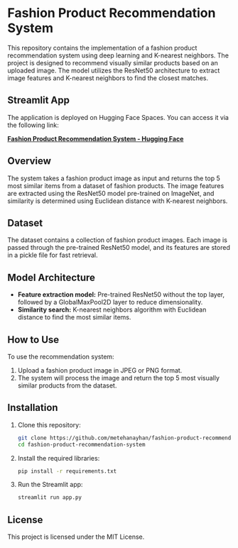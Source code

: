 # Fashion Product Recommendation System

This repository contains the implementation of a fashion product recommendation system using deep learning and K-nearest neighbors. The project is designed to recommend visually similar products based on an uploaded image. The model utilizes the ResNet50 architecture to extract image features and K-nearest neighbors to find the closest matches.


## Streamlit App

The application is deployed on Hugging Face Spaces. You can access it via the following link:

[**Fashion Product Recommendation System - Hugging Face**](https://huggingface.co/spaces/metehanayhan/FashionProductRecommendationSystem)


## Overview

The system takes a fashion product image as input and returns the top 5 most similar items from a dataset of fashion products. The image features are extracted using the ResNet50 model pre-trained on ImageNet, and similarity is determined using Euclidean distance with K-nearest neighbors.

## Dataset

The dataset contains a collection of fashion product images. Each image is passed through the pre-trained ResNet50 model, and its features are stored in a pickle file for fast retrieval.

## Model Architecture

- **Feature extraction model:** Pre-trained ResNet50 without the top layer, followed by a GlobalMaxPool2D layer to reduce dimensionality.
- **Similarity search:** K-nearest neighbors algorithm with Euclidean distance to find the most similar items.

## How to Use

To use the recommendation system:

1. Upload a fashion product image in JPEG or PNG format.
2. The system will process the image and return the top 5 most visually similar products from the dataset.

## Installation

1. Clone this repository:
    
    ```bash
    git clone https://github.com/metehanayhan/fashion-product-recommendation-system.git
    cd fashion-product-recommendation-system
    ```
    
2. Install the required libraries:
    
    ```bash
    pip install -r requirements.txt
    ```
    
3. Run the Streamlit app:
    
    ```bash
    streamlit run app.py
    ```
    

## License

This project is licensed under the MIT License.